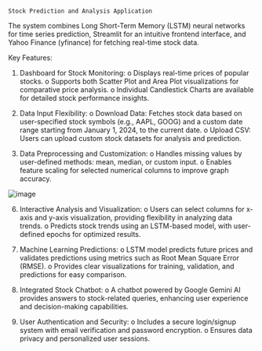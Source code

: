                                                                             Stock Prediction and Analysis Application

The system combines Long Short-Term Memory (LSTM) neural networks for time series prediction, Streamlit for an intuitive frontend interface, and Yahoo Finance (yfinance) for fetching real-time stock data.

Key Features:
1.	Dashboard for Stock Monitoring:
o	Displays real-time prices of popular stocks.
o	Supports both Scatter Plot and Area Plot visualizations for comparative price analysis.
o	Individual Candlestick Charts are available for detailed stock performance insights.

3.	Data Input Flexibility:
o	Download Data: Fetches stock data based on user-specified stock symbols (e.g., AAPL, GOOG) and a custom date range starting from January 1, 2024, to the current date.
o	Upload CSV: Users can upload custom stock datasets for analysis and prediction.

4.	Data Preprocessing and Customization:
o	Handles missing values by user-defined methods: mean, median, or custom input.
o	Enables feature scaling for selected numerical columns to improve graph accuracy.

![image](https://github.com/user-attachments/assets/6587e3e5-b470-4682-bf40-00bd66ca1db2)

6.	Interactive Analysis and Visualization:
o	Users can select columns for x-axis and y-axis visualization, providing flexibility in analyzing data trends.
o	Predicts stock trends using an LSTM-based model, with user-defined epochs for optimized results.

8.	Machine Learning Predictions:
o	LSTM model predicts future prices and validates predictions using metrics such as Root Mean Square Error (RMSE).
o	Provides clear visualizations for training, validation, and predictions for easy comparison.

9.	Integrated Stock Chatbot:
o	A chatbot powered by Google Gemini AI provides answers to stock-related queries, enhancing user experience and decision-making capabilities.

10.	User Authentication and Security:
o	Includes a secure login/signup system with email verification and password encryption.
o	Ensures data privacy and personalized user sessions.
